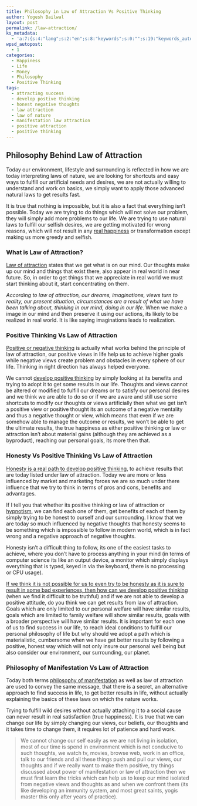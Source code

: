 ```yaml
---
title: Philosophy in Law of Attraction Vs Positive Thinking
author: Yogesh Bailwal
layout: post
permalink: /law-attraction/
ks_metadata:
  - 'a:7:{s:4:"lang";s:2:"en";s:8:"keywords";s:0:"";s:19:"keywords_autoupdate";s:1:"0";s:11:"description";s:0:"";s:22:"description_autoupdate";s:1:"0";s:5:"title";s:0:"";s:6:"robots";s:12:"index,follow";}'
wpsd_autopost:
  - 1
categories:
  - Happiness
  - Life
  - Money
  - Philosophy
  - Positive Thinking
tags:
  - attracting success
  - develop postive thinking
  - honest negative thoughts
  - law attraction
  - law of nature
  - manifestation law attraction
  - positive attraction
  - positive thinking
---
```

## Philosophy Behind Law of Attraction

Today our environment, lifestyle and surrounding is reflected in how we are today interpreting laws of nature, we are looking for shortcuts and easy ways to fulfill our artificial needs and desires, we are not actually willing to understand and work on basics, we simply want to apply those advanced natural laws to get results fast.

It is true that nothing is impossible, but it is also a fact that everything isn&#8217;t possible. Today we are trying to do things which will not solve our problem, they will simply add more problems to our life. We are trying to use natural laws to fulfill our selfish desires, we are getting motivated for wrong reasons, which will not result in any [real happiness][1] or transformation except making us more greedy and selfish.

### What is Law of Attraction?

[Law of attraction][2] states that we get what is on our mind. Our thoughts make up our mind and things that exist there, also appear in real world in near future. So, in order to get things that we appreciate in real world we must start thinking about it, start concentrating on them.

*According to law of attraction, our dreams, imaginations, views turn to reality, our present situation, circumstances are a result of what we have been talking about, thinking in our mind, doing in our life*. When we make a image in our mind and then preserve it using our actions, its likely to be realized in real world. It is like saying imaginations leads to realization.

### Positive Thinking Vs Law of Attraction

[Positive or negative thinking][3] is actually what works behind the principle of law of attraction, our positive views in life help us to achieve higher goals while negative views create problem and obstacles in every sphere of our life. Thinking in right direction has always helped everyone.

We cannot [develop positive thinking][4] by simply looking at its benefits and trying to adopt it to get some results in our life. Thoughts and views cannot be altered or modified to fulfill our dreams or to satisfy our personal desires and we think we are able to do so or if we are aware and still use some shortcuts to modify our thoughts or views artificially then what we get isn&#8217;t a positive view or positive thought its an outcome of a negative mentality and thus a negative thought or view, which means that even if we are somehow able to manage the outcome or results, we won&#8217;t be able to get the ultimate results, the true happiness as either positive thinking or law or attraction isn&#8217;t about material gains (although they are achieved as a byproduct), reaching our personal goals, its more then that.

### Honesty Vs Positive Thinking Vs Law of Attraction

[Honesty is a real path to develop positive thinking][5], to achieve results that are today listed under law of attraction. Today we are more or less influenced by market and marketing forces we are so much under there influence that we try to think in terms of pros and cons, benefits and advantages.

If I tell you that whether its positive thinking or law of attraction or [hypnotism][6], we can find each one of them, get benefits of each of them by simply trying to be honest to ourself and our surrounding. I know that we are today so much influenced by negative thoughts that honesty seems to be something which is impossible to follow in modern world, which is in fact wrong and a negative approach of negative thoughts.

Honesty isn&#8217;t a difficult thing to follow, its one of the easiest tasks to achieve, where you don&#8217;t have to process anything in your mind (in terms of computer science its like an output device, a monitor which simply displays everything that is typed, keyed in via the keyboard, there is no processing or CPU usage).

<span style="text-decoration: underline;">If we think it is not possible for us to even try to be honesty as it is sure to result in some bad experiences, then how can we develop positive thinking</span> (when we find it difficult to be truthful) and if we are not able to develop a positive attitude, do you think we can get results from law of attraction. Goals which are only limited to our personal welfare will have similar results, goals which are limited to family welfare will show similar results, goals with a broader perspective will have similar results. It is important for each one of us to find success in our life, to reach ideal conditions to fulfill our personal philosophy of life but why should we adopt a path which is materialistic, cumbersome when we have get better results by following a positive, honest way which will not only insure our personal well being but also consider our environment, our surrounding, our planet.

### Philosophy of Manifestation Vs Law of Attraction

Today both terms [philosophy of manifestation][7] as well as law of attraction are used to convey the same message, that there is a secret, an alternative approach to find success in life, to get better results in life, without actually explaining the basics of these laws on which the nature works.

Trying to fulfill wild desires without actually attaching it to a social cause can never result in real satisfaction (true happiness). It is true that we can change our life by simply changing our views, our beliefs, our thoughts and it takes time to change them, it requires lot of patience and hard work.

> We cannot change our self easily as we are not living in isolation, most of our time is spend in environment which is not conducive to such thoughts, we watch tv, movies, browse web, work in an office, talk to our friends and all these things push and pull our views, our thoughts and if we really want to make them positive, try things discussed about power of manifestation or law of attraction then we must first learn the tricks which can help us to keep our mind isolated from negative views and thoughts as and when we confront them (its like developing an immunity system, and most great saints, yogis master this only after years of practice).

 [1]: http://www.philosophyinlife.info/honesty-leads-to-happiness/
 [2]: http://www.philosophyinlife.info/law-attraction/
 [3]: http://www.philosophyinlife.info/philosophy-positive-thinking/
 [4]: http://www.philosophyinlife.info/adopting-postive-approach-life-improve-positive-thoughts/
 [5]: http://www.philosophyinlife.info/philosophy-of-honesty/
 [6]: http://www.philosophyinlife.info/hypnosis-for-positive-thinking/
 [7]: http://www.philosophyinlife.info/philosophy-of-manifestation/